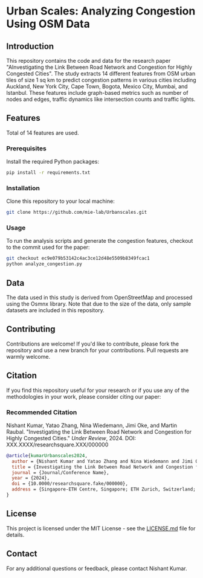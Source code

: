 

# Urban Scales: Analyzing Congestion Using OSM Data

## Introduction
This repository contains the code and data for the research paper "AInvestigating the Link Between Road Network and Congestion for Highly Congested Cities". The study extracts 14 different features from OSM urban tiles of size 1 sq km to predict congestion patterns in various cities including Auckland, New York City, Cape Town, Bogota, Mexico City, Mumbai, and Istanbul. These features include graph-based metrics such as number of nodes and edges, traffic dynamics like intersection counts and traffic lights.

## Features
Total of 14 features are used.

### Prerequisites
Install the required Python packages:
```bash
pip install -r requirements.txt
```

### Installation
Clone this repository to your local machine:
```bash
git clone https://github.com/mie-lab/Urbanscales.git
```


### Usage
To run the analysis scripts and generate the congestion features, checkout to the commit used for the paper:
```bash
git checkout ec9e079b53142c4ac3ce12d48e5509b8349fcac1  
python analyze_congestion.py
```

## Data
The data used in this study is derived from OpenStreetMap and processed using the Osmnx library. Note that due to the size of the data, only sample datasets are included in this repository.

## Contributing
Contributions are welcome! If you'd like to contribute, please fork the repository and use a new branch for your contributions. Pull requests are warmly welcome.

## Citation
If you find this repository useful for your research or if you use any of the methodologies in your work, please consider citing our paper:

### Recommended Citation
Nishant Kumar, Yatao Zhang, Nina Wiedemann, Jimi Oke, and Martin Raubal. "Investigating the Link Between Road Network and Congestion for Highly Congested Cities." *Under Review*, 2024. DOI: XXX.XXXX/researchsquare.XXX/000000

```bibtex
@article{kumarUrbanscales2024,
  author = {Nishant Kumar and Yatao Zhang and Nina Wiedemann and Jimi Oke and Martin Raubal},
  title = {Investigating the Link Between Road Network and Congestion for Highly Congested Cities},
  journal = {Journal/Conference Name},
  year = {2024},
  doi = {10.0000/researchsquare.fake/000000},
  address = {Singapore-ETH Centre, Singapore; ETH Zurich, Switzerland; University of Massachusetts Amherst, USA}
}
```

## License
This project is licensed under the MIT License - see the [LICENSE.md](LICENSE.md) file for details.

## Contact
For any additional questions or feedback, please contact Nishant Kumar.

